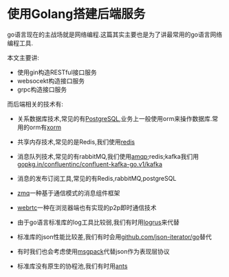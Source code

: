 # 使用Golang搭建后端服务

go语言现在的主战场就是网络编程.这篇其实主要也是为了讲最常用的go语言网络编程工具.

本文主要讲:

+ 使用gin构造RESTful接口服务
+ websocekt构造接口服务
+ grpc构造接口服务

而后端相关的技术有:

+ 关系数据库技术,常见的有[PostgreSQL](http://www.postgres.cn/docs/10/),业务上一般使用orm来操作数据库.常用的orm有[xorm](https://github.com/go-xorm/xorm)
+ 共享内存技术,常见的是Redis,我们使用[redis](https://github.com/go-redis/redis)
+ 消息队列技术,常见的有rabbitMQ,我们使用[amqp](https://github.com/streadway/amqp);redis;kafka我们用[gopkg.in/confluentinc/confluent-kafka-go.v1/kafka](https://github.com/confluentinc/confluent-kafka-go)
+ 消息的发布订阅工具,常见的有Redis,rabbitMQ,postgreSQL

+ [zmq](https://github.com/pebbe/zmq4)一种基于通信模式的消息组件框架

+ [webrtc](https://github.com/pions/webrtc)一种在浏览器端也有实现的p2p即时通信技术

+ 由于go语言标准库的log工具比较弱,我们有时用[logrus](https://github.com/sirupsen/logrus)来代替
+ 标准库的json性能比较差,我们有时会用[github.com/json-iterator/go](https://github.com/json-iterator/go)替代
+ 有时我们也会考虑使用[msgpack](https://github.com/vmihailenco/msgpack)代替json作为表现层协议
+ 标准库没有原生的协程池,我们有时用[ants](https://github.com/panjf2000/ants)